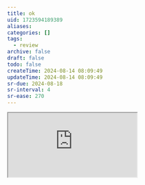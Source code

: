 ```yaml
---
title: ok
uid: 1723594189389
aliases:
categories: []
tags:
  - review
archive: false
draft: false
todo: false
createTime: 2024-08-14 08:09:49
updateTime: 2024-08-14 08:09:49
sr-due: 2024-08-18
sr-interval: 4
sr-ease: 270
---
```


<iframe
  class="iframe_full"
  src="https://dict.youdao.com/result?word=ok&lang=en"
>
</iframe>
